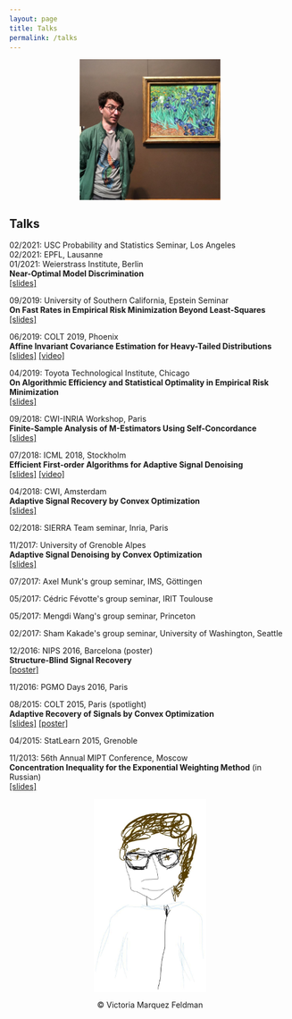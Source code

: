 ```yaml
---
layout: page
title: Talks
permalink: /talks
---
```


<p align = "center">
<img src="my_pic.jpg" alt="Getty museum" width="50%" align="center" hspace="20">
</p>

## Talks ##


02/2021: USC Probability and Statistics Seminar, Los Angeles  
02/2021: EPFL, Lausanne   
01/2021: Weierstrass Institute, Berlin  
__Near-Optimal Model Discrimination__  
[[slides]](assets/slides/slides-NewtonTesting.pdf)  



09/2019: University of Southern California, Epstein Seminar  
__On Fast Rates in Empirical Risk Minimization Beyond Least-Squares__  
[[slides]](assets/slides/USC-Epstein-seminar-handout.pdf)  



06/2019: COLT 2019, Phoenix  
__Affine Invariant Covariance Estimation for Heavy-Tailed Distributions__  
[[slides]](/assets/slides/colt19-heavy-covariance.pdf) 
[[video]](https://www.youtube.com/watch?v=wNsb29RQK3o)  


04/2019: Toyota Technological Institute, Chicago  
__On Algorithmic Efficiency and Statistical Optimality in Empirical Risk Minimization__  
[[slides]](/assets/slides/TTIC-talk-2019.pdf)

09/2018: CWI-INRIA Workshop, Paris  
__Finite-Sample Analysis of M-Estimators Using Self-Concordance__  
[[slides]](/assets/slides/selfconc-CWI-workshop-slides.pdf)
 
07/2018: ICML 2018, Stockholm  
__Efficient First-order Algorithms for Adaptive Signal Denoising__  
[[slides]](assets/slides/algorec-icml18_back.pdf) 
[[video]](https://www.youtube.com/watch?v=ObTNWzgemOs&t=6360s)
 
04/2018: CWI, Amsterdam  
__Adaptive Signal Recovery by Convex Optimization__  
[[slides]](assets/slides/ostrovskii-sierra-handout.pdf)
 
02/2018: SIERRA Team seminar, Inria, Paris  

11/2017: University of Grenoble Alpes  
__Adaptive Signal Denoising by Convex Optimization__  
[[slides]](assets/slides/ostrovskii-jdd-2017.pdf)
    
07/2017: Axel Munk's group seminar, IMS, Göttingen  
      
05/2017: Cédric Févotte's group seminar, IRIT Toulouse  
 
05/2017: Mengdi Wang's group seminar, Princeton  

02/2017: Sham Kakade's group seminar, University of Washington, Seattle  

12/2016: NIPS 2016, Barcelona (poster)  
__Structure-Blind Signal Recovery__     
[[poster]](assets/posters/nips2016-poster.pdf)

11/2016: PGMO Days 2016, Paris  

08/2015: COLT 2015, Paris (spotlight)  
__Adaptive Recovery of Signals by Convex Optimization__  
[[slides]](assets/slides/colt2015-slides.pdf) 
[[poster]](assets/posters/colt2015-poster.pdf) 

04/2015: StatLearn 2015, Grenoble  

11/2013: 56th Annual MIPT Conference, Moscow  
__Concentration Inequality for the Exponential Weighting Method__ (in Russian)  
[[slides]](assets/slides/mipt2014-MSc-slides.pdf)

<p align = "center">
<img src="sketch_vicky.jpg" alt="Sketch by Vicky" width="40%" align="center" hspace="20">  
</p>  
<p align = "center">
&copy; Victoria Marquez Feldman
</p>  
